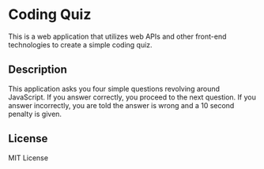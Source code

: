 # Coding Quiz
This is a web application that utilizes web APIs and other front-end technologies to create a simple coding quiz.

## Description
This application asks you four simple questions revolving around JavaScript. If you answer correctly, you proceed to the next question. If you answer incorrectly, you are told the answer is wrong and a 10 second penalty is given.

## License 
MIT License
